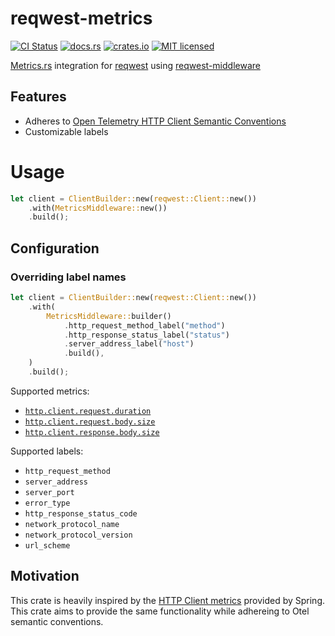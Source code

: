 # reqwest-metrics

[![CI Status](https://github.com/ranger-ross/reqwest-metrics/workflows/Test/badge.svg)](https://github.com/ranger-ross/reqwest-metrics/actions)
[![docs.rs](https://docs.rs/reqwest-metrics/badge.svg)](https://docs.rs/reqwest-metrics)
[![crates.io](https://img.shields.io/crates/v/reqwest-metrics.svg)](https://crates.io/crates/reqwest-metrics)
[![MIT licensed](https://img.shields.io/badge/license-MIT-blue.svg)](https://github.com/ranger-ross/reqwest-metrics/blob/master/LICENSE)

[Metrics.rs](https://metrics.rs/) integration for [reqwest](https://docs.rs/reqwest/latest/reqwest/) using [reqwest-middleware](https://docs.rs/reqwest-middleware/latest/reqwest_middleware/)

## Features 

* Adheres to [Open Telemetry HTTP Client Semantic Conventions](https://opentelemetry.io/docs/specs/semconv/http/http-metrics/#http-client)
* Customizable labels

# Usage

```rust
let client = ClientBuilder::new(reqwest::Client::new())
    .with(MetricsMiddleware::new())
    .build();
```

## Configuration

### Overriding label names

```rust
let client = ClientBuilder::new(reqwest::Client::new())
    .with(
        MetricsMiddleware::builder()
            .http_request_method_label("method")
            .http_response_status_label("status")
            .server_address_label("host")
            .build(),
    )
    .build();
```

Supported metrics:
* [`http.client.request.duration`](https://opentelemetry.io/docs/specs/semconv/http/http-metrics/#metric-httpclientrequestduration)
* [`http.client.request.body.size`](https://opentelemetry.io/docs/specs/semconv/http/http-metrics/#metric-httpclientrequestbodysize)
* [`http.client.response.body.size`](https://opentelemetry.io/docs/specs/semconv/http/http-metrics/#metric-httpclientresponsebodysize)

Supported labels:
* `http_request_method`
* `server_address`
* `server_port`
* `error_type`
* `http_response_status_code`
* `network_protocol_name`
* `network_protocol_version`
* `url_scheme`

## Motivation

This crate is heavily inspired by the [HTTP Client metrics](https://docs.spring.io/spring-boot/reference/actuator/metrics.html#actuator.metrics.supported.http-clients) provided by Spring. This crate aims to provide the same functionality while adhereing to Otel semantic conventions.

